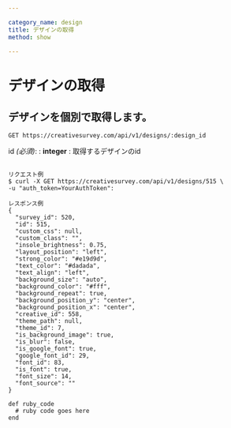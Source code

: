 ```yaml
---

category_name: design
title: デザインの取得
method: show

---
```


# デザインの取得

## デザインを個別で取得します。

`GET https://creativesurvey.com/api/v1/designs/:design_id`

id _(必須)_:
: __integer__
: 取得するデザインのid

~~~

リクエスト例
$ curl -X GET https://creativesurvey.com/api/v1/designs/515 \
-u "auth_token=YourAuthToken":

レスポンス例
{
  "survey_id": 520,
  "id": 515,
  "custom_css": null,
  "custom_class": "",
  "insole_brightness": 0.75,
  "layout_position": "left",
  "strong_color": "#e19d9d",
  "text_color": "#dadada",
  "text_align": "left",
  "background_size": "auto",
  "background_color": "#fff",
  "background_repeat": true,
  "background_position_y": "center",
  "background_position_x": "center",
  "creative_id": 558,
  "theme_path": null,
  "theme_id": 7,
  "is_background_image": true,
  "is_blur": false,
  "is_google_font": true,
  "google_font_id": 29,
  "font_id": 83,
  "is_font": true,
  "font_size": 14,
  "font_source": ""
}

~~~

~~~
def ruby_code
  # ruby code goes here
end
~~~

